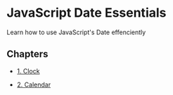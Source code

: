 # JavaScript Date Essentials
Learn how to use JavaScript's Date effenciently

## Chapters

- [1. Clock](chapters/1_clock.md)

- [2. Calendar](chapters/2_calendar.md)
